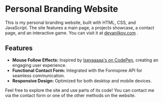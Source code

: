# Personal Branding Website

This is my personal branding website, built with HTML, CSS, and JavaScript. The site features a main page, a projects showcase, a contact page, and an interactive game.
You can visit it at [deyanilkov.com](https://deyanilkov.com) .

## Features

- **Mouse Follow Effects:** Inspired by [Iseyaaaaa's on CodePen](https://codepen.io/Iseyaaaaa/pen/qBMNEGN), creating an engaging user experience.
- **Functional Contact Form:** Integrated with the Formspree API for seamless communication.
- **Responsive Design:** Optimized for both desktop and mobile devices.

Feel free to explore the site and use parts of its code! You can contact me via the contact form or one of the other methods on the website.
